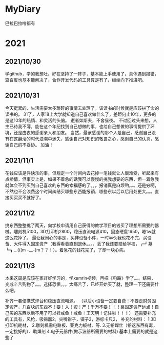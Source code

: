 # MyDiary
巴拉巴拉啥都有
# 2021
  ## 2021/10/30
  学github，学的我想吐，好在坚持了一阵子，基本能上手使用了，具体遇到报错，查百度也基本能解决了，合作开发代码的工具算是有了，继续向下推进吧。
  ## 2021/10/31
  今天挺累的，生活需要太多琐碎的事情去处理了，该读书的时候就是应该拼了命的读书的。
  31了，人家18上大学就知道自己喜欢做什么了，差距何止10年，更多的是这10年的热情、和灵活的头脑。
  逝者如斯夫，不舍昼夜。
  不过回过头来想，人生已待我不薄，能在这个年纪找到自己想做的事，也给自己想做的事情提供了环境，还是由衷的感谢亲人和朋友。
  当然，最该感谢的那个人是自己，感谢自己没有在这翻滚的时代浪潮中迷失，感谢自己对知识的敬畏之心，感谢自己的认真，感谢自己的不妥协。
  加油！
  ## 2021/11/1
  花钱应该是件快乐的事，但规定一个时间内去花掉一笔钱就让人很难受，听起来有点矫情，但事实上是，如果不着急的话我可以慢慢的挑我想要的东西，但一着急我就体会不到买到自己喜欢的东西的幸福感的了。。。报销真是麻烦哟。。。还是穷啊，不然也不会浪费这个时间纠结买哪些东西能报销，哪些东以后以后用处更大。。。直接买买买不就好了。
  ## 2021/11/2
  挑东西整整挑了两天，向学校申请用自己获得的教学项目的钱买了理想所需要的器械。雕刻机5100，3D打印机2800，稳压直流电源410，固态硬盘1650，嗯1w就这么花掉了。
  最让我闹心的事是，买非设备小件，一时半伙我也花不完，买设备、大件得入固定资产（我得看着直到退休。。。，丢了我还要赔给学校，┏┛墓┗┓...(((m -__-)m？？！）。着急花的钱花完了，了却一块心病。
  ## 2021/11/3
  本来这周是应该在家好好学习的，学xamrin视频，再把《电路》学了。。。结果，变成辛苦购物了。。。选择恐惧。。。太痛苦了，已经开始买了就，整理一下还需要什么吧。

  补齐一套便携式焊台和稳压直流电源。
  （以后小设备一定要自费！不要走财务固定资产，几百块的东西不！要！入！资！产！千万不要！！！离固定资产远点！自己买的东西以后不用了可以挂咸鱼！咸鱼！王天明！记住啦！！！）
  还需要补充的工具有，风枪，吸锡器2，尖嘴钳子，镊子2，游标卡尺2，
  补充的材料：
  1.3D打印机耗材，
  2.雕刻机需电路板、亚克力板材、等.
  3.无铅焊丝（铅这东西有毒，一定挑好的）、助焊剂
  4.电子元器件(做示波器所需要的材料)
 基本上需要的就是这些了